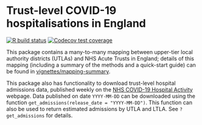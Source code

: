 # Trust-level COVID-19 hospitalisations in England

[![R build status](https://github.com/epiforecasts/covid19.england.hospitalisations/workflows/R-CMD-check/badge.svg)](https://github.com/epiforecasts/covid19.england.hospitalisations/actions)
[![Codecov test coverage](https://codecov.io/gh/epiforecasts/covid19.england.hospitalisation/branch/master/graph/badge.svg)](https://codecov.io/gh/epiforecasts/covid19.england.hospitalisation?branch=master)
  
This package contains a many-to-many mapping between upper-tier local authority districts (UTLAs) and NHS Acute Trusts in England; details of this mapping (including a summary of the methods and a quick-start guide) can be found in [vignettes/mapping-summary](https://github.com/epiforecasts/covid19-uk-hospitalisation-data/tree/main/vignettes/mapping-summary).

This package also has functionality to download trust-level hospital admissions data, published weekly on the [NHS COVID-19 Hospital Activity](https://www.england.nhs.uk/statistics/statistical-work-areas/covid-19-hospital-activity/) webpage. Data published on date `YYYY-MM-DD` can be downloaded using the function `get_admissions(release_date = "YYYY-MM-DD")`. This function can also be used to return estimated admissions by UTLA and LTLA. See `?get_admissions` for details.







